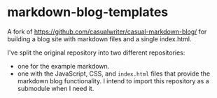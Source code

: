 # markdown-blog-templates
A fork of https://github.com/casualwriter/casual-markdown-blog/ for building a blog site with markdown files and a single index.html.

I've split the original repository into two different repositories:
  * one for the example markdown.
  * one with the JavaScript, CSS, and `index.html` files that provide the markdown blog functionality. I intend to import this repository as a submodule when I need it.
